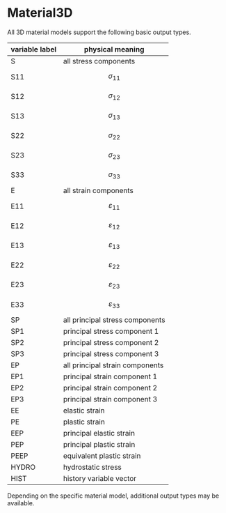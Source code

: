 # Material3D

All 3D material models support the following basic output types.

| variable label | physical meaning                |
|----------------|---------------------------------|
| S              | all stress components           |
| S11            | $$\sigma_{11}$$                 |
| S12            | $$\sigma_{12}$$                 |
| S13            | $$\sigma_{13}$$                 |
| S22            | $$\sigma_{22}$$                 |
| S23            | $$\sigma_{23}$$                 |
| S33            | $$\sigma_{33}$$                 |
| E              | all strain components           |
| E11            | $$\varepsilon_{11}$$            |
| E12            | $$\varepsilon_{12}$$            |
| E13            | $$\varepsilon_{13}$$            |
| E22            | $$\varepsilon_{22}$$            |
| E23            | $$\varepsilon_{23}$$            |
| E33            | $$\varepsilon_{33}$$            |
| SP             | all principal stress components |
| SP1            | principal stress component 1    |
| SP2            | principal stress component 2    |
| SP3            | principal stress component 3    |
| EP             | all principal strain components |
| EP1            | principal strain component 1    |
| EP2            | principal strain component 2    |
| EP3            | principal strain component 3    |
| EE             | elastic strain                  |
| PE             | plastic strain                  |
| EEP            | principal elastic strain        |
| PEP            | principal plastic strain        |
| PEEP           | equivalent plastic strain       |
| HYDRO          | hydrostatic stress              |
| HIST           | history variable vector         |

Depending on the specific material model, additional output types may be available.
